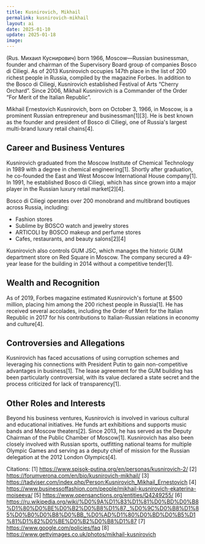 ```yaml
---
title: Kusnirovich, Mikhail
permalink: kusnirovich-mikhail
layout: ai
date: 2025-01-10
update: 2025-01-18
image:
---
```


(Rus. Михаил Куснирович) born 1966, Moscow—Russian businessman, founder and chairman of the Supervisory Board group of companies Bosco di Ciliegi. As of 2013 Kusnirovich occupies 147th place in the list of 200 richest people in Russia, compiled by the magazine Forbes. In addition to the Bosco di Ciliegi, Kusnirovich established Festival of Arts “Cherry Orchard”. Since 2006, Mikhail Kusnirovich is a Commander of the Order “For Merit of the Italian Republic”.

Mikhail Ernestovich Kusnirovich, born on October 3, 1966, in Moscow, is a prominent Russian entrepreneur and businessman[1][3]. He is best known as the founder and president of Bosco di Ciliegi, one of Russia's largest multi-brand luxury retail chains[4].

## Career and Business Ventures

Kusnirovich graduated from the Moscow Institute of Chemical Technology in 1989 with a degree in chemical engineering[1]. Shortly after graduation, he co-founded the East and West Moscow International House company[1]. In 1991, he established Bosco di Ciliegi, which has since grown into a major player in the Russian luxury retail market[2][4].

Bosco di Ciliegi operates over 200 monobrand and multibrand boutiques across Russia, including:

- Fashion stores
- Sublime by BOSCO watch and jewelry stores
- ARTICOLI by BOSCO makeup and perfume stores
- Cafes, restaurants, and beauty salons[2][4]

Kusnirovich also controls GUM JSC, which manages the historic GUM department store on Red Square in Moscow. The company secured a 49-year lease for the building in 2014 without a competitive tender[1].

## Wealth and Recognition

As of 2019, Forbes magazine estimated Kusnirovich's fortune at $500 million, placing him among the 200 richest people in Russia[1]. He has received several accolades, including the Order of Merit for the Italian Republic in 2017 for his contributions to Italian-Russian relations in economy and culture[4].

## Controversies and Allegations

Kusnirovich has faced accusations of using corruption schemes and leveraging his connections with President Putin to gain non-competitive advantages in business[1]. The lease agreement for the GUM building has been particularly controversial, with its value declared a state secret and the process criticized for lack of transparency[1].

## Other Roles and Interests

Beyond his business ventures, Kusnirovich is involved in various cultural and educational initiatives. He funds art exhibitions and supports music bands and Moscow theaters[2]. Since 2013, he has served as the Deputy Chairman of the Public Chamber of Moscow[1]. Kusnirovich has also been closely involved with Russian sports, outfitting national teams for multiple Olympic Games and serving as a deputy chief of mission for the Russian delegation at the 2012 London Olympics[4].

Citations:
[1] https://www.spisok-putina.org/en/personas/kusnirovich-2/
[2] https://forumverona.com/en/bio/kusnirovich-mikhail/
[3] https://tadviser.com/index.php/Person:Kusnirovich_Mikhail_Ernestovich
[4] https://www.businessoffashion.com/people/mikhail-kusnirovich-ekaterina-moiseeva/
[5] https://www.opensanctions.org/entities/Q4249255/
[6] https://ru.wikipedia.org/wiki/%D0%9A%D1%83%D1%81%D0%BD%D0%B8%D1%80%D0%BE%D0%B2%D0%B8%D1%87,_%D0%9C%D0%B8%D1%85%D0%B0%D0%B8%D0%BB_%D0%AD%D1%80%D0%BD%D0%B5%D1%81%D1%82%D0%BE%D0%B2%D0%B8%D1%87
[7] https://www.google.com/policies/faq
[8] https://www.gettyimages.co.uk/photos/mikhail-kusnirovich
